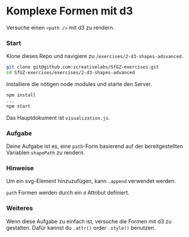 
# Komplexe Formen mit d3

Versuche einen `<path />` mit d3 zu rendern.

### Start

Klone dieses Repo und navigiere zu `/exercises/2-d3-shapes-adsvanced`.

```bash
git clone git@github.com:zcreativelabs/SfGZ-exercises.git
cd SfGZ-exercises/exercises/2-d3-shapes-advanced
```

Installiere die nötigen node modules und starte den Server.

```bash
npm install
...
npm start
```

Das Hauptdokument ist `visualization.js`.

### Aufgabe

Deine Aufgabe  ist es, eine `path`-Form basierend auf der bereitgestellten Variablen `shapePath` zu rendern.

### Hinweise

Um ein svg-Element hinzuzufügen, kann `.append` verwendet werden.

`path` Formen werden durch ein `d` Attribut definiert.

### Weiteres

Wenn diese Aufgabe zu einfach ist, versuche die Formen mit d3 zu gestalten. Dafür kannst du `.attr()` order `.style()` benutzen.
